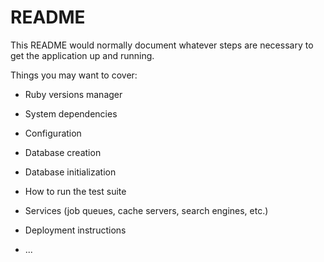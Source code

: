 # README

This README would normally document whatever steps are necessary to get the
application up and running.

Things you may want to cover:

* Ruby versions manager

* System dependencies

* Configuration

* Database creation

* Database initialization

* How to run the test suite

* Services (job queues, cache servers, search engines, etc.)

* Deployment instructions

* ...
